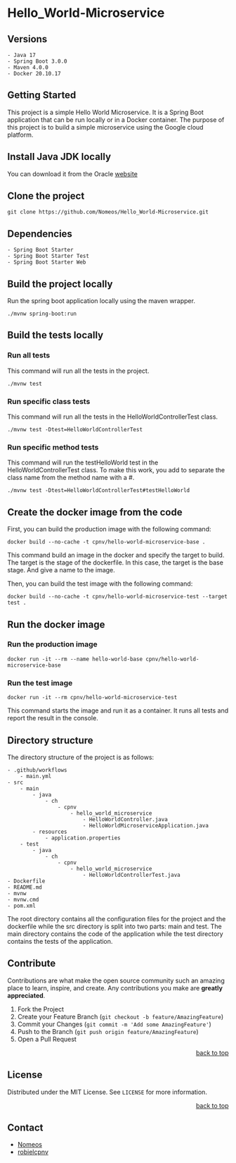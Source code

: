 # Hello_World-Microservice

## Versions

    - Java 17
    - Spring Boot 3.0.0
    - Maven 4.0.0
    - Docker 20.10.17

## Getting Started

This project is a simple Hello World Microservice. It is a Spring Boot application that can be run locally or in a Docker container.
The purpose of this project is to build a simple microservice using the Google cloud platform.

## Install Java JDK locally

You can download it from the Oracle [website](https://www.oracle.com/java/technologies/downloads/#jdk17-windows)

## Clone the project

```
git clone https://github.com/Nomeos/Hello_World-Microservice.git
```

## Dependencies

    - Spring Boot Starter
    - Spring Boot Starter Test
    - Spring Boot Starter Web

## Build the project locally

Run the spring boot application locally using the maven wrapper.

```
./mvnw spring-boot:run
```

## Build the tests locally

### Run all tests
This command will run all the tests in the project.

```
./mvnw test
```

### Run specific class tests
This command will run all the tests in the HelloWorldControllerTest class.

```
./mvnw test -Dtest=HelloWorldControllerTest
```

### Run specific method tests
This command will run the testHelloWorld test in the HelloWorldControllerTest class.
To make this work, you add to separate the class name from the method name with a #.

```
./mvnw test -Dtest=HelloWorldControllerTest#testHelloWorld
```

## Create the docker image from the code

First, you can build the production image with the following command:
```
docker build --no-cache -t cpnv/hello-world-microservice-base .
```

This command build an image in the docker and specify the target to build.
The target is the stage of the dockerfile. In this case, the target is the base stage. And give a name to the image.

Then, you can build the test image with the following command:
```
docker build --no-cache -t cpnv/hello-world-microservice-test --target test .
```

## Run the docker image

### Run the production image

```
docker run -it --rm --name hello-world-base cpnv/hello-world-microservice-base
```
### Run the test image

```
docker run -it --rm cpnv/hello-world-microservice-test
```

This command starts the image and run it as a container.
It runs all tests and report the result in the console.

## Directory structure

The directory structure of the project is as follows:

    - .github/workflows
        - main.yml
    - src
        - main
            - java
                - ch
                    - cpnv
                        - hello_world_microservice
                            - HelloWorldController.java
                            - HelloWorldMicroserviceApplication.java
            - resources
                - application.properties
        - test
            - java
                - ch
                    - cpnv
                        - hello_world_microservice
                            - HelloWorldControllerTest.java
    - Dockerfile
    - README.md
    - mvnw
    - mvnw.cmd
    - pom.xml

The root directory contains all the configuration files for the project and the dockerfile while the src directory is split into two parts: main and test. 
The main directory contains the code of the application while the test directory contains the tests of the application.

## Contribute

Contributions are what make the open source community such an amazing place to learn, inspire, and create. Any contributions you make are **greatly appreciated**.

1. Fork the Project
2. Create your Feature Branch (`git checkout -b feature/AmazingFeature`)
3. Commit your Changes (`git commit -m 'Add some AmazingFeature'`)
4. Push to the Branch (`git push origin feature/AmazingFeature`)
5. Open a Pull Request

<p align="right"><a href="#readme-top">back to top</a></p>

## License

Distributed under the MIT License. See `LICENSE` for more information.

<p align="right"><a href="#readme-top">back to top</a></p>

## Contact

- [Nomeos](https://github.com/Nomeos)
- [robielcpnv](https://github.com/robielcpnv)





